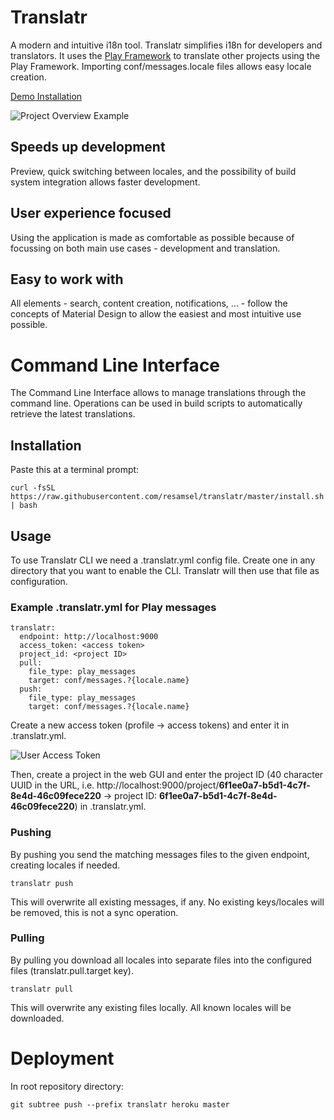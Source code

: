 # Translatr

A modern and intuitive i18n tool. Translatr simplifies i18n for developers and translators. It uses the [Play Framework](http://www.playframework.com) to translate other projects using the Play Framework. Importing conf/messages.locale files allows easy locale creation.

[Demo Installation](http://translatr.resamsel.com/)

![Project Overview Example](wiki/images/project.png "Project Overview Example")

## Speeds up development

Preview, quick switching between locales, and the possibility of build system integration allows faster development.

## User experience focused

Using the application is made as comfortable as possible because of focussing on both main use cases - development and translation.

## Easy to work with

All elements - search, content creation, notifications, ... - follow the concepts of Material Design to allow the easiest and most intuitive use possible.

# Command Line Interface

The Command Line Interface allows to manage translations through the command line. Operations can be used in build scripts to automatically retrieve the latest translations.

## Installation

Paste this at a terminal prompt:

```
curl -fsSL https://raw.githubusercontent.com/resamsel/translatr/master/install.sh | bash
```

## Usage

To use Translatr CLI we need a .translatr.yml config file. Create one in any directory that you want to enable the CLI. Translatr will then use that file as configuration.

### Example .translatr.yml for Play messages

```
translatr:
  endpoint: http://localhost:9000
  access_token: <access token>
  project_id: <project ID>
  pull:
    file_type: play_messages
    target: conf/messages.?{locale.name}
  push:
    file_type: play_messages
    target: conf/messages.?{locale.name}
```

Create a new access token (profile -> access tokens) and enter it in .translatr.yml.

![User Access Token](wiki/images/user-access-token.png "User Access Token")

Then, create a project in the web GUI and enter the project ID (40 character UUID in the URL, i.e. http://localhost:9000/project/**6f1ee0a7-b5d1-4c7f-8e4d-46c09fece220** -> project ID: **6f1ee0a7-b5d1-4c7f-8e4d-46c09fece220**) in .translatr.yml.

### Pushing

By pushing you send the matching messages files to the given endpoint, creating locales if needed.

```
translatr push
```

This will overwrite all existing messages, if any. No existing keys/locales will be removed, this is not a sync operation.

### Pulling

By pulling you download all locales into separate files into the configured files (translatr.pull.target key).

```
translatr pull
```

This will overwrite any existing files locally. All known locales will be downloaded.

# Deployment

In root repository directory:

```
git subtree push --prefix translatr heroku master
```